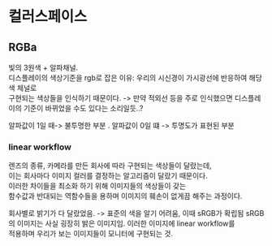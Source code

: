 # 컬러스페이스   
## RGBa   
빛의 3원색 + 알파채널.   
디스플레이의 색상기준을 rgb로 잡은 이유: 우리의 시신경이 가시광선에 반응하여 해당 색 체널로   
구현되는 색상들을 인식하기 때문이다. 
   ->  만약 적외선 등을 주로 인식했으면 디스플레이의 기준이 바뀌었을 수도 있다는 소리일듯..?   
      
   알파값이 1일 때-> 불투명한 부분 . 알파값이 0일 떄 -> 투명도가 표현된 부분    
         
  ### linear workflow   
 렌즈의 종류, 카메라를 만든 회사에 따라 구현되는 색상들이 달랐는데,    
 이는 회사마다 이미지 컬러를 결정하는 알고리즘이 달랐기 때문이다.    
 이러한 차이들을 최소화 하기 위해 이미지들의 색상들이 갖는   
 함수값과 반대되는 역함수들을 용하며 이미지의 훼손이 없게끔 해주는 과정이다.   

회사별로 밝기가 다 달랐었음. -> 표준의 색을 알기 어려움, 이때 sRGB가 확립됨
sRGB의 이미지는 사실 굉장히 밝은 이미지임. 이러한 이미지에 linear workflow를   
적용하며 우리가 보는 이미지들이 모니터에 구현되는 것. 

